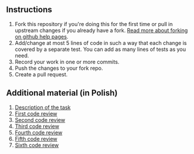 ## Instructions

1. Fork this repository if you're doing this for the first time or pull in upstream changes if you already have a fork. [Read more about forking on github help pages](https://help.github.com/articles/fork-a-repo).
2. Add/change at most 5 lines of code in such a way that each change is covered by a separate test. You can add as many lines of tests as you need.
3. Record your work in one or more commits.
4. Push the changes to your fork repo.
5. Create a pull request.

## Additional material (in Polish)

1. [Description of the task](http://www.youtube.com/watch?v=91fNqaCwRmo)
2. [First code review](http://www.youtube.com/watch?v=sfOXy8_69b4)
3. [Second code review](http://www.youtube.com/watch?v=q6QzMLOO7k4)
4. [Third code review](http://www.youtube.com/watch?v=QOmCg53i9gs)
5. [Fourth code review](http://www.youtube.com/watch?v=m7CZEdbDcN8)
6. [Fifth code review](http://www.youtube.com/watch?v=7xy78b-IfTI)
7. [Sixth code review](http://www.youtube.com/watch?v=sAXKeWHTA3U)
